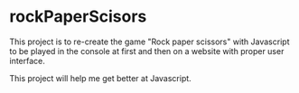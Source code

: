 # rockPaperScisors
This project is to re-create the game "Rock paper scissors" with Javascript to be played in the console at first and then on a website with proper user interface.

This project will help me get better at Javascript.
